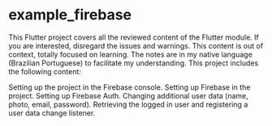 # example_firebase

This Flutter project covers all the reviewed content of the Flutter module.
If you are interested, disregard the issues and warnings. This content is out of context, totally focused on learning. The notes are in my native language (Brazilian Portuguese) to facilitate my understanding.
This project includes the following content:

Setting up the project in the Firebase console.
Setting up Firebase in the project.
Setting up Firebase Auth.
Changing additional user data (name, photo, email, password).
Retrieving the logged in user and registering a user data change listener.
